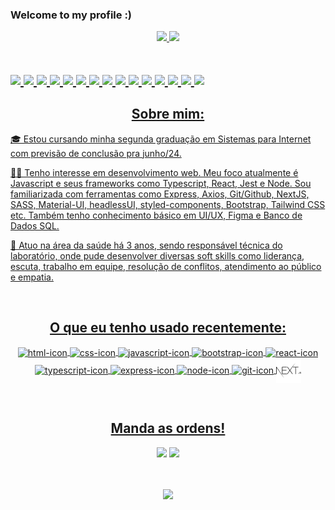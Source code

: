 ### Welcome to my profile :)
 <div align="center">
  <a href="https://github.com/mylenaverspeelt" />
  <img height="160em" src="https://github-readme-stats.vercel.app/api?username=mylenaverspeelt&show_icons=true&theme=light&include_all_commits=true&count_private=true"/>
  <img height="160em" src="https://github-readme-stats.vercel.app/api/top-langs/?username=mylenaverspeelt&layout=compact&langs_count=7&theme=light"/>
</div><br>


<!-- TESTE -->
<h2 align="center>Frameworks and Libraries </h2> 
           </br>
<div align="center>
<img src="https://img.shields.io/badge/JavaScript-F7DF1E?style=for-the-badge&logo=javascript&logoColor=black" />
<img src="https://img.shields.io/badge/TypeScript-007ACC?style=for-the-badge&logo=typescript&logoColor=white" />
<img src="https://img.shields.io/badge/React-20232A?style=for-the-badge&logo=react&logoColor=61DAFB" />
<img src="https://img.shields.io/badge/React_Router-CA4245?style=for-the-badge&logo=react-router&logoColor=white" /> 
<img src="https://img.shields.io/badge/jQuery-0769AD?style=for-the-badge&logo=jquery&logoColor=white" />
<img src="https://img.shields.io/badge/Sass-CC6699?style=for-the-badge&logo=sass&logoColor=white" />
<img src="https://img.shields.io/badge/CSS3-1572B6?style=for-the-badge&logo=css3&logoColor=white" />
<img src="https://img.shields.io/badge/HTML5-E34F26?style=for-the-badge&logo=html5&logoColor=white" />
<img src="https://img.shields.io/badge/Material--UI-0081CB?style=for-the-badge&logo=material-ui&logoColor=white" />
<img src="https://img.shields.io/badge/styled--components-DB7093?style=for-the-badge&logo=styled-components&logoColor=white" />
<img src="https://img.shields.io/badge/Bootstrap-563D7C?style=for-the-badge&logo=bootstrap&logoColor=white" />
<img src="https://img.shields.io/badge/Tailwind_CSS-38B2AC?style=for-the-badge&logo=tailwind-css&logoColor=white" />
<img src="https://img.shields.io/badge/Node.js-43853D?style=for-the-badge&logo=node.js&logoColor=white" />
<img src="https://img.shields.io/badge/Express.js-404D59?style=for-the-badge" />
<img src="https://img.shields.io/badge/Jest-323330?style=for-the-badge&logo=Jest&logoColor=white" />
<!-- <img src="https://img.shields.io/badge/Redux-593D88?style=for-the-badge&logo=redux&logoColor=white" /> REDUX -->
</div>
<!-- TESTE -->


<!-- BIO -->

<h2 align="center">Sobre mim:</h2>

🎓 Estou cursando minha segunda graduação em Sistemas para Internet com previsão de conclusão pra junho/24.

👩‍💻 Tenho interesse em desenvolvimento web. Meu foco atualmente é Javascript e seus frameworks como Typescript, React, Jest e Node. Sou familiarizada com ferramentas como Express, Axios, Git/Github, NextJS, SASS, Material-UI, headlessUI, styled-components, Bootstrap, Tailwind CSS etc. Também tenho conhecimento básico em UI/UX, Figma e Banco de Dados SQL.

🔬 Atuo na área da saúde há 3 anos, sendo responsável técnica do laboratório, onde pude desenvolver diversas soft skills como liderança, escuta, trabalho em equipe, resolução de conflitos, atendimento ao público e empatia.

</br>

<!-- SKILLS  -->

<h2 align='center'> O que eu tenho usado recentemente: </h2>
  <p align='center'>
  <img width='40px' align='center' alt='html-icon'
    src='https://raw.githubusercontent.com/rahulbanerjee26/githubAboutMeGenerator/main/icons/html.svg'>
  <img width='40px' align='center' alt='css-icon'
    src='https://raw.githubusercontent.com/rahulbanerjee26/githubAboutMeGenerator/main/icons/css.svg'>
  <img width='40px' align='center' alt='javascript-icon'
    src='https://raw.githubusercontent.com/rahulbanerjee26/githubAboutMeGenerator/main/icons/javascript.svg'>
  <img width='40px' align='center' alt='bootstrap-icon'
    src='https://raw.githubusercontent.com/rahulbanerjee26/githubAboutMeGenerator/main/icons/bootstrap.svg'>
  <img width='40px' align='center' alt='react-icon'
    src='https://raw.githubusercontent.com/rahulbanerjee26/githubAboutMeGenerator/main/icons/reactjs.svg'>
 <img width='40px' align='center' alt='typescript-icon'
    src='https://raw.githubusercontent.com/rahulbanerjee26/githubAboutMeGenerator/main/icons/typescript.svg'> 
  <img width='40px' align='center' alt='express-icon'
    src='https://raw.githubusercontent.com/rahulbanerjee26/githubAboutMeGenerator/main/icons/express.svg'>
<img width='40px' align='center' alt='node-icon'
    src='https://raw.githubusercontent.com/rahulbanerjee26/githubAboutMeGenerator/main/icons/nodejs.svg'>
  <img width='40px' align='center' alt='git-icon'
    src='https://raw.githubusercontent.com/rahulbanerjee26/githubAboutMeGenerator/main/icons/git.svg'>
  <img width='40px' align='center' alt='nextjs-icon' src="https://raw.githubusercontent.com/devicons/devicon/master/icons/nextjs/nextjs-original-wordmark.svg">
  </p>
  <br/>
  
<!--   CONTACT -->
  
<h2 align="center">Manda as ordens!</h2>
<div align="center"> 
  <a href ="mailto:mylena49@hotmail.com"><img src="https://img.shields.io/badge/- Hotmail -%23333?style=for-the-badge&logo=gmail&logoColor=white" target="_blank"></a>
  <a href="https://www.linkedin.com/in/mylenaverspeelt/" target="_blank"><img src="https://img.shields.io/badge/-LinkedIn-%230077B5?style=for-the-badge&logo=linkedin&logoColor=white" target="_blank"></a> 
</div>
 <br/> 
  <br/>
 
  
  <p align="center">
  <img src="https://media2.giphy.com/media/HdBiTRPxTMnvi/giphy.gif?cid=790b7611ec26878ff072cc1bcf98badb5797a4f3ab5f5f73&rid=giphy.gif&ct=g"/>
</p>
 

